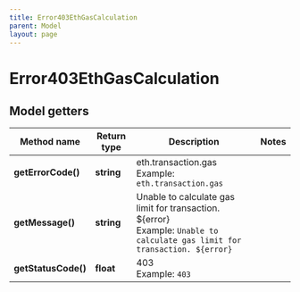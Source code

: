 ```yaml
---
title: Error403EthGasCalculation
parent: Model
layout: page
---
```


# Error403EthGasCalculation

## Model getters

Method name | Return type | Description | Notes
------------ | ------------- | ------------- | -------------
**getErrorCode()** | **string** | eth.transaction.gas <br>Example: `eth.transaction.gas` |
**getMessage()** | **string** | Unable to calculate gas limit for transaction. ${error} <br>Example: `Unable to calculate gas limit for transaction. ${error}` |
**getStatusCode()** | **float** | 403 <br>Example: `403` |

